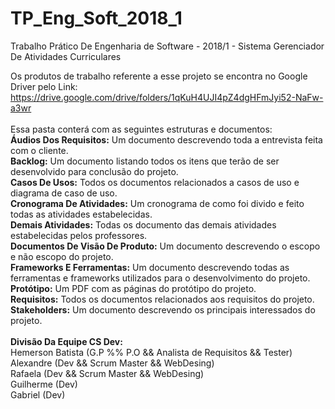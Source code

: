 # TP_Eng_Soft_2018_1
<p> Trabalho Prático De Engenharia de Software - 2018/1 - Sistema Gerenciador De Atividades Curriculares </p>

Os produtos de trabalho referente a esse projeto se encontra no Google Driver
pelo Link: <br /> https://drive.google.com/drive/folders/1qKuH4UJI4pZ4dgHFmJyi52-NaFw-a3wr <br />
<br />
Essa pasta conterá com as seguintes estruturas e documentos:<br />
<b>Áudios Dos Requisitos:</b> Um documento descrevendo toda a entrevista feita com o cliente. <br />
<b>Backlog:</b> Um documento listando todos os itens que terão de ser desenvolvido para conclusão do projeto. <br />
<b>Casos De Usos:</b> Todos os documentos relacionados a casos de uso e diagrama de caso de uso. <br />
<b>Cronograma De Atividades:</b> Um cronograma de como foi divido e feito todas as atividades estabelecidas. <br />
<b>Demais Atividades:</b> Todas os documento das demais atividades estabelecidas pelos professores. <br />
<b>Documentos De Visão De Produto:</b> Um documento descrevendo o escopo e não escopo do projeto. <br />
<b>Frameworks E Ferramentas:</b> Um documento descrevendo todas as ferramentas e frameworks utilizados para o desenvolvimento do projeto. <br />
<b>Protótipo:</b> Um PDF com as páginas do protótipo do projeto. <br />
<b>Requisitos:</b> Todos os documentos relacionados aos requisitos do projeto. <br />
<b>Stakeholders:</b> Um documento descrevendo os principais interessados do projeto. <br />
<br />
<b> Divisão Da Equipe CS Dev:</b> <br />
Hemerson Batista (G.P %% P.O && Analista de Requisitos && Tester)<br />
Alexandre (Dev && Scrum Master && WebDesing)<br />
Rafaela (Dev && Scrum Master && WebDesing)<br />
Guilherme (Dev)<br />
Gabriel (Dev)<br />
